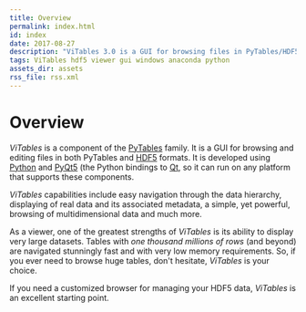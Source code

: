 ```yaml
---
title: Overview
permalink: index.html
id: index
date: 2017-08-27
description: "ViTables 3.0 is a GUI for browsing files in PyTables/HDF5 format. Enjoy with it navigating smoothly tables with hundreds of millions of rows."
tags: ViTables hdf5 viewer gui windows anaconda python
assets_dir: assets
rss_file: rss.xml
---
```


# Overview

*ViTables* is a component of the [PyTables](http://www.pytables.org/) family. It is a GUI for browsing and editing 
files in both PyTables and [HDF5](http://www.hdfgroup.org/HDF5/) formats. It is developed using 
[Python](http://www.python.org/) and [PyQt5](http://www.riverbankcomputing.co.uk/software/pyqt/intro) (the Python
bindings to [Qt](http://www.qt.io/), so it can run on any platform that supports these components.

*ViTables* capabilities include easy navigation through the data hierarchy, displaying of real data and
its associated metadata, a simple, yet powerful, browsing of multidimensional data and much more.

As a viewer, one of the greatest strengths of *ViTables* is its ability to display very large datasets.
Tables with *one thousand millions of rows* (and beyond) are navigated stunningly fast and with very low
memory requirements. So, if you ever need to browse huge tables, don't hesitate, *ViTables* is your choice.

If you need a customized browser for managing your HDF5 data, *ViTables* is an excellent
starting point.
    
